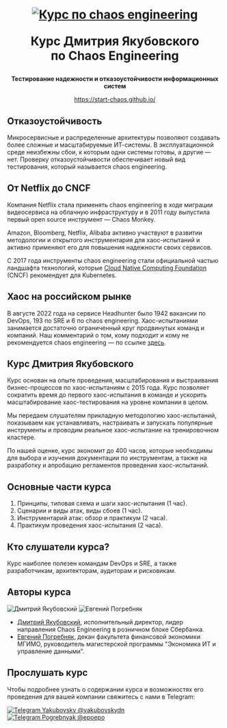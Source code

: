 <h1 align="center">
  <a href="https://start-chaos.github.io/">
  <img src="https://avatars.githubusercontent.com/u/111044530?s=200&v=4" alt="Курс по chaos engineering">
  </a>  

  Курс Дмитрия Якубовского  
  по Chaos Engineering
</h1>

<div align="center">
  
**Тестирование надежности и отказоустойчивости информационных систем**

<https://start-chaos.github.io/>
  
</div>

## Отказоустойчивость

Микросервисные и распределенные архитектуры позволяют создавать более сложные и масштабируемые ИТ-системы.
В эксплуатационной среде неизбежны сбои, к которым одни системы готовы, а другие — нет. 
Проверку отказоустойчивости обеспечивает новый вид тестирования, который называется chaos engineering.

## От Netflix до CNCF

Компания Netflix стала применять chaos engineering в ходе миграции видеосервиса на облачную инфраструктуру и в 2011 году выпустила первый open source инструмент — Chaos Monkey. 

Amazon, Bloomberg, Netflix, Alibaba активно участвуют в развитии методологии и открытого инструментария для хаос-испытаний и активно применяют его для повышения надежности своих сервисов.

С 2017 года инструменты chaos engineering стали официальной частью ландшафта технологий, 
которые [Cloud Native Computing Foundation](https://www.cncf.io/) (CNCF) рекомендует для Kubernetes.

## Хаос на российском рынке

В августе 2022 года на сервисе Headhunter было 1942 вакансии по DevOps, 193 по SRE и 6 по chaos engineering. 
Хаос-испытаниями занимается достаточно ограниченный круг продвинутых команд и компаний.
Наш комментарий о том, кому подходит и кому не рекомендуется chaos engineering — по ссылке [здесь](scope.md).

## Курс Дмитрия Якубовского

Курс основан на опыте проведения, масштабирования и выстраивания бизнес-процессов по хаос-испытаниям с 2015 года. Курс позволяет сократить время до первого хаос-испытания в команде и ускорить масштабирование хаос-тестирования на уровне компании в целом.

Мы передаем слушателям прикладную методологию хаос-испытаний, показываем как устанавливать, настраивать и запускать популярные инструменты и проводим реальное хаос-испытание на тренировочном кластере.

По нашей оценке, курс экономит до 400 часов, которые необходимы для выбора и изучения документации по инструментам, а также на разработку и апробацию регламентов проведения хаос-испытаний.

## Основные части курса

1. Принципы, типовая схема и шаги хаос-испытания (1 час).
2. Сценарии и виды атак, виды сбоев (1 час).
3. Инструментарий атак: обзор и практикум (2 часа).
4. Практикум проведения хаос-испытания (2 часа).

## Кто слушатели курса?

Курс наиболее полезен командам DevOps и SRE, а также разработчикам, архитекторам, аудиторам и рисковикам.

## Авторы курса 

[dy]: https://images.weserv.nl/?url=https://avatars.githubusercontent.com/u/17800175&h=150&w=150&fit=cover&mask=circle&maxage=7d

[ep]: https://images.weserv.nl/?url=https://avatars.githubusercontent.com/u/9265326&h=150&w=150&fit=cover&mask=circle&maxage=7d

[ep2]: https://images.weserv.nl/?url=https://github.com/start-chaos/start-chaos.github.io/blob/main/ep_avatar.jpg?raw=true&h=150&w=150&fit=cover&mask=circle&maxage=7d

![Дмитрий Якубовский][dy] ![Евгений Погребняк][ep2]

- [Дмитрий Якубовский](https://github.com/dyakubovsky), исполнительный директор, лидер направления Chaos Engineering в розничном блоке Сбербанка.
- [Евгений Погребняк](https://github.com/epogrebnyak/), декан факультета финансовой экономики МГИМО, руководитель магистерской программы "Экономика ИТ и управление данными". 

## Прослушать курс 

Чтобы подробнее узнать о содержании курса и возможностях его проведения для вашей компании свяжитесь с нами в Telegram:

[tg-link-ep]: https://t.me/epoepo
[tg-link-dy]: https://t.me/yakubovskydn
[tg-badge-ep]: https://img.shields.io/badge/Telegram-Евгений_Погребняк-blue?style=flatsquare&logo=telegram&logoColor=white
[tg-badge-dy]: https://img.shields.io/badge/Telegram-Дмитрий_Якубовский-blue?style=flatsquare&logo=telegram&logoColor=white

[![Telegram Yakubovsky @yakubovskydn][tg-badge-dy]][tg-link-dy]
[![Telegram Pogrebnyak @epoepo][tg-badge-ep]][tg-link-ep]
